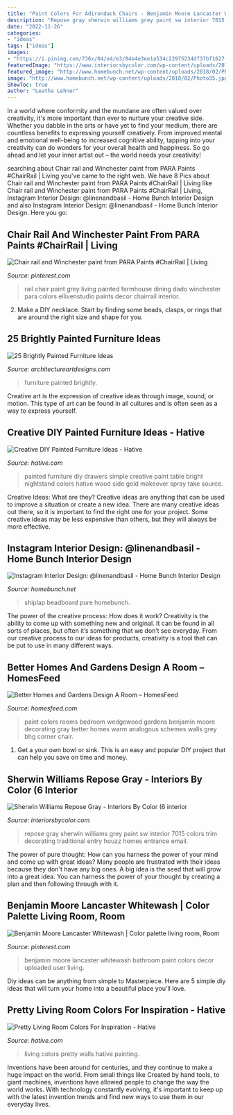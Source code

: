 ```yaml
---
title: "Paint Colors For Adirondack Chairs - Benjamin Moore Lancaster Whitewash Bathroom Paint Colors Decor Uploaded User Living"
description: "Repose gray sherwin williams grey paint sw interior 7015 colors trim decorating traditional entry houzz homes entrance email"
date: "2022-11-26"
categories:
- "ideas"
tags: ["ideas"]
images:
- "https://i.pinimg.com/736x/04/e4/e3/04e4e3ee1a534c22975234df37bf1627--paint-walls-room-paint.jpg"
featuredImage: "https://www.interiorsbycolor.com/wp-content/uploads/2015/07/traditional-entry.jpg"
featured_image: "http://www.homebunch.net/wp-content/uploads/2018/02/Photo35.jpg"
image: "http://www.homebunch.net/wp-content/uploads/2018/02/Photo35.jpg"
ShowToc: true
author: "Leatha Lehner"
---
```



In a world where conformity and the mundane are often valued over creativity, it's more important than ever to nurture your creative side. Whether you dabble in the arts or have yet to find your medium, there are countless benefits to expressing yourself creatively. From improved mental and emotional well-being to increased cognitive ability, tapping into your creativity can do wonders for your overall health and happiness. So go ahead and let your inner artist out – the world needs your creativity!

	

		
searching about Chair rail and Winchester paint from PARA Paints #ChairRail | Living you've came to the right web. We have 8 Pics about Chair rail and Winchester paint from PARA Paints #ChairRail | Living like Chair rail and Winchester paint from PARA Paints #ChairRail | Living, Instagram Interior Design: @linenandbasil - Home Bunch Interior Design and also Instagram Interior Design: @linenandbasil - Home Bunch Interior Design. Here you go:
		
    
## Chair Rail And Winchester Paint From PARA Paints #ChairRail | Living

<img loading=lazy src="https://i.pinimg.com/736x/0e/3d/61/0e3d61f1fce41f28026440c4b3f4e74c.jpg" onerror="this.onerror=null;this.src='https://tse3.mm.bing.net/th?id=OIP.N9xFJwxnnH2gU7yoI2C1hQHaLH&amp;pid=15.1';" alt="Chair rail and Winchester paint from PARA Paints #ChairRail | Living">

_Source: pinterest.com_

>rail chair paint grey living painted farmhouse dining dado winchester para colors ellivenstudio paints decor chairrail interior. 

	

2. Make a DIY necklace. Start by finding some beads, clasps, or rings that are around the right size and shape for you.

    
## 25 Brightly Painted Furniture Ideas

<img loading=lazy src="https://www.architectureartdesigns.com/wp-content/uploads/2013/06/253-630x942.jpg" onerror="this.onerror=null;this.src='https://tse3.mm.bing.net/th?id=OIP.sDEQrrEc9YdJ9UsCdI0XQwHaLE&amp;pid=15.1';" alt="25 Brightly Painted Furniture Ideas">

_Source: architectureartdesigns.com_

>furniture painted brightly. 

	

Creative art is the expression of creative ideas through image, sound, or motion. This type of art can be found in all cultures and is often seen as a way to express yourself.

    
## Creative DIY Painted Furniture Ideas - Hative

<img loading=lazy src="http://hative.com/wp-content/uploads/2015/01/painted-furniture-ideas/13-painted-furniture-ideas.jpg" onerror="this.onerror=null;this.src='https://tse4.mm.bing.net/th?id=OIP.rAHHyQycYAn_S1H7l4inmwHaLI&amp;pid=15.1';" alt="Creative DIY Painted Furniture Ideas - Hative">

_Source: hative.com_

>painted furniture diy drawers simple creative paint table bright nightstand colors hative wood side gold makeover spray take source. 

	

Creative Ideas: What are they?
Creative ideas are anything that can be used to improve a situation or create a new idea. There are many creative ideas out there, so it is important to find the right one for your project. Some creative ideas may be less expensive than others, but they will always be more effective.

    
## Instagram Interior Design: @linenandbasil - Home Bunch Interior Design

<img loading=lazy src="http://www.homebunch.net/wp-content/uploads/2018/02/Photo35.jpg" onerror="this.onerror=null;this.src='https://tse3.mm.bing.net/th?id=OIP.7Ad3AHxuJQLdXchPI_FSoQHaLH&amp;pid=15.1';" alt="Instagram Interior Design: @linenandbasil - Home Bunch Interior Design">

_Source: homebunch.net_

>shiplap beadboard pure homebunch. 

	

The power of the creative process: How does it work?
Creativity is the ability to come up with something new and original. It can be found in all sorts of places, but often it’s something that we don’t see everyday. From our creative process to our ideas for products, creativity is a tool that can be put to use in many different ways.

    
## Better Homes And Gardens Design A Room – HomesFeed

<img loading=lazy src="https://homesfeed.com/wp-content/uploads/2015/07/raeding-corner-design-by-Better-Homes-and-Gardens-with-luxurious-grey-reading-chair-and-ottoman-chair-a-small-and-low-side-table-light-brown-rug-for-wood-floors-floral-patterns-window-curtains.jpg" onerror="this.onerror=null;this.src='https://tse3.mm.bing.net/th?id=OIP.rimrIOzpP616rYE6c-0QnwHaJ3&amp;pid=15.1';" alt="Better Homes and Gardens Design A Room – HomesFeed">

_Source: homesfeed.com_

>paint colors rooms bedroom wedgewood gardens benjamin moore decorating gray better homes warm analogous schemes walls grey bhg corner chair. 

	

1. Get a your own bowl or sink. This is an easy and popular DIY project that can help you save on time and money.

    
## Sherwin Williams Repose Gray - Interiors By Color (6 Interior

<img loading=lazy src="https://www.interiorsbycolor.com/wp-content/uploads/2015/07/traditional-entry.jpg" onerror="this.onerror=null;this.src='https://tse3.mm.bing.net/th?id=OIP.YswVURl64lviVEZ-4wb24gAAAA&amp;pid=15.1';" alt="Sherwin Williams Repose Gray - Interiors By Color (6 interior">

_Source: interiorsbycolor.com_

>repose gray sherwin williams grey paint sw interior 7015 colors trim decorating traditional entry houzz homes entrance email. 

	

The power of pure thought: How can you harness the power of your mind and come up with great ideas?
Many people are frustrated with their ideas because they don't have any big ones. A big idea is the seed that will grow into a great idea. You can harness the power of your thought by creating a plan and then following through with it.

    
## Benjamin Moore Lancaster Whitewash | Color Palette Living Room, Room

<img loading=lazy src="https://i.pinimg.com/736x/04/e4/e3/04e4e3ee1a534c22975234df37bf1627--paint-walls-room-paint.jpg" onerror="this.onerror=null;this.src='https://tse1.mm.bing.net/th?id=OIP.vaD0S6F_xkEfh4Oj25mipwHaNJ&amp;pid=15.1';" alt="Benjamin Moore Lancaster Whitewash | Color palette living room, Room">

_Source: pinterest.com_

>benjamin moore lancaster whitewash bathroom paint colors decor uploaded user living. 

	

Diy ideas can be anything from simple to Masterpiece. Here are 5 simple diy ideas that will turn your home into a beautiful place you'll love.

    
## Pretty Living Room Colors For Inspiration - Hative

<img loading=lazy src="https://hative.com/wp-content/uploads/2016/03/living-room-colors/13-living-room-colors.jpg" onerror="this.onerror=null;this.src='https://tse4.mm.bing.net/th?id=OIP.WIgMXJMYxx8pmBkYfbh0ZwHaJ8&amp;pid=15.1';" alt="Pretty Living Room Colors For Inspiration - Hative">

_Source: hative.com_

>living colors pretty walls hative painting. 

	

Inventions have been around for centuries, and they continue to make a huge impact on the world. From small things like Created by hand tools, to giant machines, inventions have allowed people to change the way the world works. With technology constantly evolving, it's important to keep up with the latest invention trends and find new ways to use them in our everyday lives.

